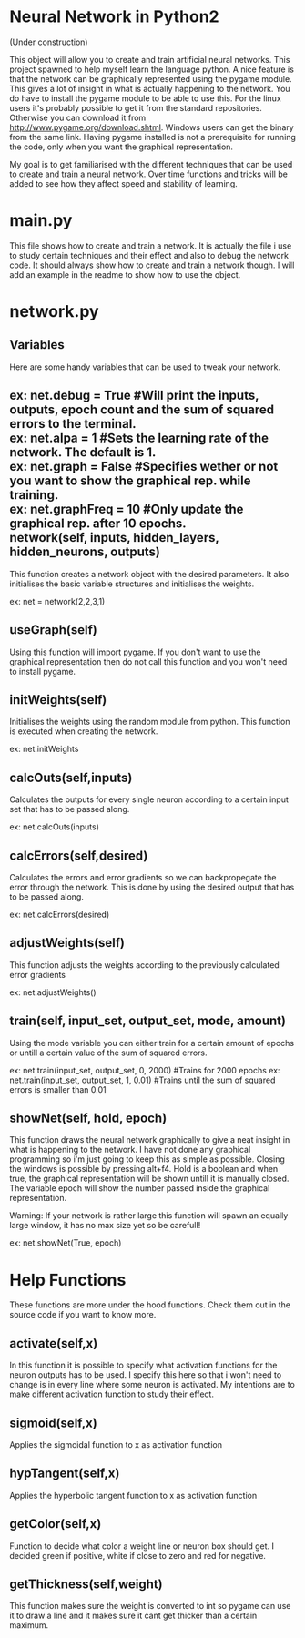 Neural Network in Python2
=========================
(Under construction)

This object will allow you to create and train artificial neural networks. This project spawned to help myself learn the language python.
A nice feature is that the network can be graphically represented using the pygame module. This gives a lot of insight in what is actually happening to the network. You do have to install the pygame module to be able to use this. For the linux users it's probably possible to get it from the standard repositories. Otherwise you can download it from http://www.pygame.org/download.shtml. Windows users can get the binary from the same link.
Having pygame installed is not a prerequisite for running the code, only when you want the graphical representation.

My goal is to get familiarised with the different techniques that can be used to create and train a neural network. 
Over time functions and tricks will be added to see how they affect speed and stability of learning.

main.py
=======
This file shows how to create and train a network.
It is actually the file i use to study certain techniques and their effect and also to debug the network code. It should always show how to create and train a network though.
I will add an example in the readme to show how to use the object.

network.py
==========

Variables
---------
Here are some handy variables that can be used to tweak your network.

ex: net.debug 		= True 	#Will print the inputs, outputs, epoch count and the sum of squared errors to the terminal.  
ex: net.alpa 		= 1		#Sets the learning rate of the network. The default is 1.  
ex: net.graph 		= False #Specifies wether or not you want to show the graphical rep. while training.  
ex: net.graphFreq 	= 10 	#Only update the graphical rep. after 10 epochs.  
network(self, inputs, hidden_layers, hidden_neurons, outputs)
-------------------------------------------------------------
This function creates a network object with the desired parameters.
It also initialises the basic variable structures and initialises the weights.

ex: net = network(2,2,3,1)

useGraph(self)
--------------
Using this function will import pygame. If you don't want to use the graphical representation then do not call this function and you won't need to install pygame.

initWeights(self)
-----------------
Initialises the weights using the random module from python. This function is executed when creating the network.

ex: net.initWeights

calcOuts(self,inputs)
---------------------
Calculates the outputs for every single neuron according to a certain input set that has to be passed along.

ex: net.calcOuts(inputs)

calcErrors(self,desired)
------------------------
Calculates the errors and error gradients so we can backpropegate the error through the network. This is done by using the desired output that has to be passed along.

ex: net.calcErrors(desired)

adjustWeights(self)
-------------------
This function adjusts the weights according to the previously calculated error gradients

ex: net.adjustWeights()

train(self, input_set, output_set, mode, amount)
------------------------------------------------
Using the mode variable you can either train for a certain amount of epochs or untill a certain value of the sum of squared errors.

ex: net.train(input_set, output_set, 0, 2000) #Trains for 2000 epochs
ex: net.train(input_set, output_set, 1, 0.01) #Trains until the sum of squared errors is smaller than 0.01

showNet(self, hold, epoch)
--------------------------
This function draws the neural network graphically to give a neat insight in what is happening to the network.
I have not done any graphical programming so i'm just going to keep this as simple as possible. 
Closing the windows is possible by pressing alt+f4.
Hold is a boolean and when true, the graphical representation will be shown untill it is manually closed.
The variable epoch will show the number passed inside the graphical representation.

Warning: If your network is rather large this function will spawn an equally large window, it has no max size yet so be carefull!

ex: net.showNet(True, epoch)

Help Functions
==============
These functions are more under the hood functions. Check them out in the source code if you want to know more.

activate(self,x)
----------------
In this function it is possible to specify what activation functions for the neuron outputs has to be used. I specify this here so that i won't need to change is in every line where some neuron is activated.
My intentions are to make different activation function to study their effect.

sigmoid(self,x)
---------------
Applies the sigmoidal function to x as activation function

hypTangent(self,x)
------------------
Applies the hyperbolic tangent function to x as activation function

getColor(self,x)
----------------
Function to decide what color a weight line or neuron box should get.
I decided green if positive, white if close to zero and red for negative.

getThickness(self,weight)
-------------------------
This function makes sure the weight is converted to int so pygame can use it to draw a line and it makes sure it cant get thicker than a certain maximum.